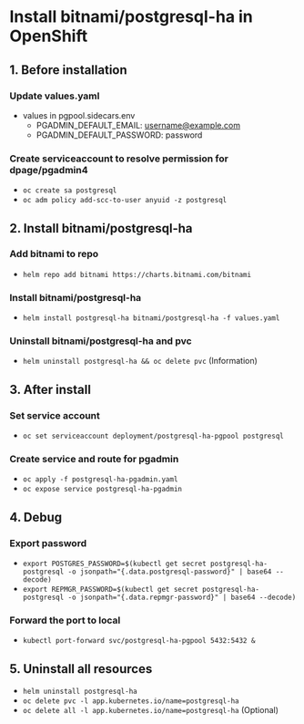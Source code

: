 # Install bitnami/postgresql-ha in OpenShift


## 1. Before installation

### Update values.yaml
- values in pgpool.sidecars.env
  - PGADMIN_DEFAULT_EMAIL: username@example.com
  - PGADMIN_DEFAULT_PASSWORD: password

### Create serviceaccount to resolve permission for dpage/pgadmin4
- `oc create sa postgresql`
- `oc adm policy add-scc-to-user anyuid -z postgresql`


## 2. Install bitnami/postgresql-ha

### Add bitnami to repo
- `helm repo add bitnami https://charts.bitnami.com/bitnami`

### Install bitnami/postgresql-ha
- `helm install postgresql-ha bitnami/postgresql-ha -f values.yaml`

### Uninstall bitnami/postgresql-ha and pvc
- `helm uninstall postgresql-ha && oc delete pvc` (Information)


## 3. After install

### Set service account
- `oc set serviceaccount deployment/postgresql-ha-pgpool postgresql`

### Create service and route for pgadmin
- `oc apply -f postgresql-ha-pgadmin.yaml`
- `oc expose service postgresql-ha-pgadmin`


## 4. Debug

### Export password
- `export POSTGRES_PASSWORD=$(kubectl get secret postgresql-ha-postgresql -o jsonpath="{.data.postgresql-password}" | base64 --decode)`
- `export REPMGR_PASSWORD=$(kubectl get secret postgresql-ha-postgresql -o jsonpath="{.data.repmgr-password}" | base64 --decode)`

### Forward the port to local
- `kubectl port-forward svc/postgresql-ha-pgpool 5432:5432 &`


## 5. Uninstall all resources
- `helm uninstall postgresql-ha`
- `oc delete pvc -l app.kubernetes.io/name=postgresql-ha`
- `oc delete all -l app.kubernetes.io/name=postgresql-ha` (Optional)
